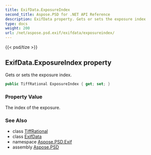 ```yaml
---
title: ExifData.ExposureIndex
second_title: Aspose.PSD for .NET API Reference
description: ExifData property. Gets or sets the exposure index
type: docs
weight: 200
url: /net/aspose.psd.exif/exifdata/exposureindex/
---
```

{{< psd/tize >}}
## ExifData.ExposureIndex property

Gets or sets the exposure index.

```csharp
public TiffRational ExposureIndex { get; set; }
```

### Property Value

The index of the exposure.

### See Also

* class [TiffRational](../../../aspose.psd.fileformats.tiff/tiffrational/)
* class [ExifData](../)
* namespace [Aspose.PSD.Exif](../../../aspose.psd.exif/)
* assembly [Aspose.PSD](../../../)


